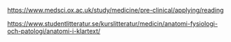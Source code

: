 
https://www.medsci.ox.ac.uk/study/medicine/pre-clinical/applying/reading  

https://www.studentlitteratur.se/kurslitteratur/medicin/anatomi-fysiologi-och-patologi/anatomi-i-klartext/  
